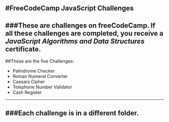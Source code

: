 #FreeCodeCamp JavaScript Challenges
---

###These are challenges on freeCodeCamp. If all these challenges are completed, you receive a  _JavaScript Algorithms and Data Structures_ certificate.
---

##These are the five Challenges:
* Palindrome Checker
* Roman Numeral Converter
* Caesars Cipher
* Telephone Number Validator
* Cash Register
---

###Each challenge is in a different folder.
---
